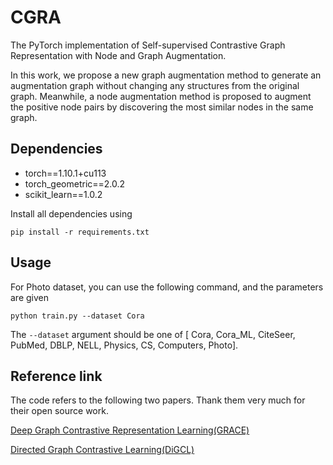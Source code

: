 # CGRA

The PyTorch implementation of Self-supervised Contrastive Graph Representation with Node and Graph Augmentation.

In this work, we propose a new graph augmentation method to generate an augmentation graph without changing any structures from the original graph. Meanwhile, a node augmentation method is proposed to augment the positive node pairs by discovering the most similar nodes in the same graph. 


## Dependencies

- torch==1.10.1+cu113
- torch_geometric==2.0.2
- scikit_learn==1.0.2

Install all dependencies using

```
pip install -r requirements.txt
```

## Usage

For Photo dataset, you can use the following command, and the parameters are given

```shell
python train.py --dataset Cora
```

The `--dataset` argument should be one of [ Cora, Cora_ML, CiteSeer, PubMed, DBLP, NELL, Physics, CS,  Computers, Photo].

## Reference link

The code refers to the following two papers. Thank them very much for their open source work.

[Deep Graph Contrastive Representation Learning(GRACE)](https://github.com/CRIPAC-DIG/GRACE)

[Directed Graph Contrastive Learning(DiGCL)](https://github.com/flyingtango/DiGCL)

